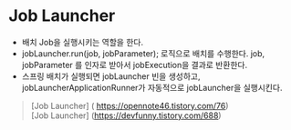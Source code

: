 # Job Launcher 

- 배치 Job을 실행시키는 역할을 한다.
- jobLauncher.run(job, jobParameter); 로직으로 배치를 수행한다. job, jobParameter 를 인자로 받아서 jobExecution을 결과로 반환한다.
- 스프링 배치가 실행되면 jobLauncher 빈을 생성하고, jobLauncherApplicationRunner가 자동적으로 jobLauncher을 실행시킨다.

> [Job Launcher] ( https://opennote46.tistory.com/76)  
> [Job Launcher] (https://devfunny.tistory.com/688)
